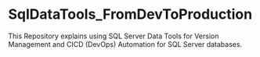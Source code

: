 # SqlDataTools_FromDevToProduction
This Repository explains using SQL Server Data Tools  for Version Management and CICD (DevOps) Automation for SQL Server databases. 
